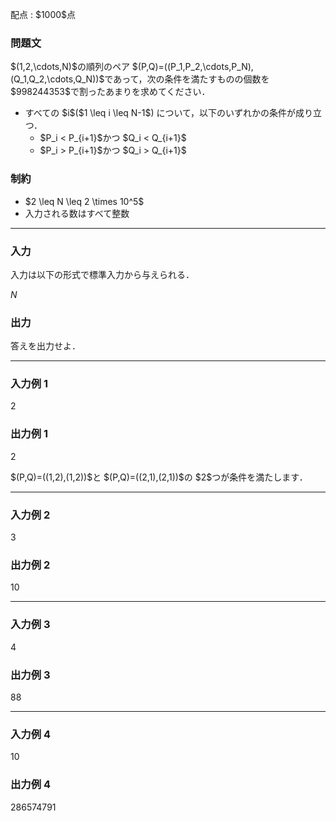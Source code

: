 
<div>

<span>

<span>

<p>
配点 : $1000$点
</p>

<div>

<section>

### **問題文**

<p>
$(1,2,\cdots,N)$の順列のペア $(P,Q)=((P_1,P_2,\cdots,P_N),(Q_1,Q_2,\cdots,Q_N))$であって，次の条件を満たすものの個数を $998244353$で割ったあまりを求めてください．
</p>

<ul>

<li>
すべての $i$($1 \leq i \leq N-1$) について，以下のいずれかの条件が成り立つ．
<ul>

<li>
$P_i < P_{i+1}$かつ $Q_i < Q_{i+1}$
</li>

<li>
$P_i > P_{i+1}$かつ $Q_i > Q_{i+1}$
</li>

</ul>

</li>

</ul>

</section>

</div>

<div>

<section>

### **制約**

<ul>

<li>
$2 \leq N \leq 2 \times 10^5$
</li>

<li>
入力される数はすべて整数
</li>

</ul>

</section>

</div>

---

<div>

<div>

<section>

### **入力**

<p>
入力は以下の形式で標準入力から与えられる．
</p>

<div>

$N$
</div>

</section>

</div>

<div>

<section>

### **出力**

<p>
答えを出力せよ．
</p>

</section>

</div>

</div>

---

<div>

<section>

### **入力例 1**

<div>

2

</div>

</section>

</div>

<div>

<section>

### **出力例 1**

<div>

2

</div>

<p>
$(P,Q)=((1,2),(1,2))$と $(P,Q)=((2,1),(2,1))$の $2$つが条件を満たします．
</p>

</section>

</div>

---

<div>

<section>

### **入力例 2**

<div>

3

</div>

</section>

</div>

<div>

<section>

### **出力例 2**

<div>

10

</div>

</section>

</div>

---

<div>

<section>

### **入力例 3**

<div>

4

</div>

</section>

</div>

<div>

<section>

### **出力例 3**

<div>

88

</div>

</section>

</div>

---

<div>

<section>

### **入力例 4**

<div>

10

</div>

</section>

</div>

<div>

<section>

### **出力例 4**

<div>

286574791

</div>

</section>

</div>

</span>

</span>

</div>
